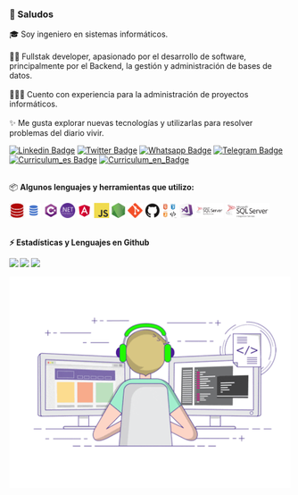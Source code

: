 ### 👋 Saludos

🎓 Soy ingeniero en sistemas informáticos.
<br><br> 🖖🏼 Fullstak developer, apasionado por el desarrollo de software, principalmente por el Backend, la gestión y administración de bases de datos.
<br><br>👨🏼‍💻 Cuento con experiencia para la administración de proyectos informáticos. 
<br><br>✨ Me gusta explorar nuevas tecnologías y utilizarlas para resolver problemas del diario vivir.

[![Linkedin Badge](https://img.shields.io/badge/-LinkedIn-0e76a8?style=flat-square&logo=Linkedin&logoColor=white)](https://www.linkedin.com/in/walterguzmansanchez/)
[![Twitter Badge](https://img.shields.io/badge/-Twitter-00acee?style=flat-square&logo=Twitter&logoColor=white)](https://twitter.com/wgguzman)
[![Whatsapp Badge](https://img.shields.io/badge/-Whatsapp-25CA64?style=flat-square&logo=Whatsapp&logoColor=white)](https://wa.me/50687812233/?text=GitHub)
[![Telegram Badge](https://img.shields.io/badge/-Telegram-0088cc?style=flat-square&logo=Telegram&logoColor=white)](https://t.me/Hitocr)
[![Curriculum_es Badge](https://img.shields.io/badge/-Curriculum(es)-blue?style=flat-square&logo=Adobe&logoColor=white)](https://github.com/wgguzman/files/blob/main/2021_CV_ES_Walter_Guzman_Sanchez.pdf)
[![Curriculum_en_Badge](https://img.shields.io/badge/-Curriculum(en)-blue?style=flat-square&logo=Adobe&logoColor=white)](https://github.com/wgguzman/files/blob/main/2021_CV_EN_Walter_Guzman_Sanchez.pdf)

<br> 📦 <b> Algunos lenguajes y herramientas que utilizo:<b>

<code><img height="27" src="https://github.com/wgguzman/wgguzman/blob/main/images/oracle.jpg" alt="Oracle"></code>
<code><img height="27" src="https://github.com/wgguzman/wgguzman/blob/main/images/sql.png" alt="SQL"></code>
<code><img height="27" src="https://github.com/wgguzman/wgguzman/blob/main/images/csharp.png" alt="C#"></code>
<code><img height="27" src="https://github.com/wgguzman/wgguzman/blob/main/images/net.svg" alt=".NET"></code>
<code><img height="27" src="https://github.com/wgguzman/wgguzman/blob/main/images/angular.png" alt="Angular"></code>
<code><img height="27" src="https://github.com/wgguzman/wgguzman/blob/main/images/javascript.png" alt="Javascript"></code>
<code><img height="27" src="https://github.com/wgguzman/wgguzman/blob/main/images/nodejs.png" alt="Nodejs"></code>
<code><img height="27" src="https://github.com/wgguzman/wgguzman/blob/main/images/git-original.svg" alt="gGt"></code>
<code><img height="27" src="https://github.com/wgguzman/wgguzman/blob/main/images/github.svg" alt="Github"></code>
<code><img height="27" src="https://github.com/wgguzman/wgguzman/blob/main/images/web.jpg" alt="Web"></code>
<code><img height="27" src="https://github.com/wgguzman/wgguzman/blob/main/images/visualstudio.png" alt="Visual Studio"></code>
<code><img height="27" src="https://github.com/wgguzman/wgguzman/blob/main/images/ssrs.png" alt="Reporting Services"></code>
<code><img height="27" src="https://github.com/wgguzman/wgguzman/blob/main/images/ssis.png" alt="Integration Serivices"></code>

<br> ⚡ <b> Estadísticas y Lenguajes en Github<b>

<img height="180em" src="https://github-readme-stats.vercel.app/api?username=wgguzman&show_icons=true&hide_border=true&count_private=true&include_all_commits=true&locale=es&hide_title=true"/>
<img height="180em" src="https://github-readme-stats.vercel.app/api/top-langs/?username=wgguzman&langs_count=8&hide_border=true&hide_title=true&locale=es&layout=compact"/>
<img height="180em" src="https://github-readme-streak-stats.herokuapp.com/?user=wgguzman&hide_border=true&locale=es&hide_title=true"/>

![](https://github.com/wgguzman/wgguzman/blob/main/images/work.gif)
